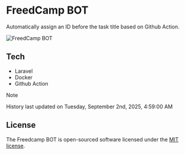 # FreedCamp BOT

Automatically assign an ID before the task title based on Github Action.

![FreedCamp BOT](https://repository-images.githubusercontent.com/737932867/7d34798b-2680-471c-b089-a78a718d3d6a)

## Tech

- Laravel
- Docker
- Github Action

> [!NOTE]  
> History last updated on Tuesday, September 2nd, 2025, 4:59:00 AM

## License

The Freedcamp BOT is open-sourced software licensed under the [MIT license](https://opensource.org/licenses/MIT).
